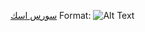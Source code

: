
[سورس اسك](https://telegra.ph/file/64b13b9bb5e6ff7e3546f.jpg)
Format: ![Alt Text](https://telegra.ph/file/64b13b9bb5e6ff7e3546f.jpg)
